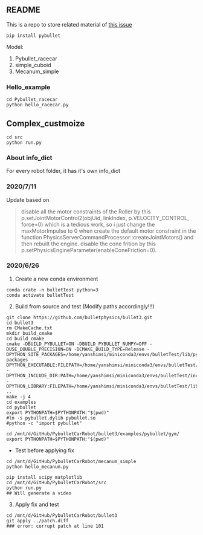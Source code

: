 ## README

This is a repo to store related material of [this issue](https://github.com/bulletphysics/bullet3/issues/2851)

```
pip install pybullet
```

Model:
1. Pybullet_racecar
2. simple_cuboid
3. Mecanum_simple

### Hello_example
```
cd Pybullet_racecar
python hello_racecar.py
```

## Complex_custmoize
```
cd src
python run.py
```

### About info_dict

For every robot folder, it has it's own info_dict

### 2020/7/11

Update based on 

> disable all the motor constraints of the Roller by this p.setJointMotorControl2(objUid, linkIndex, p.VELOCITY_CONTROL, force=0) which is a tedious work, so i just change the maxMotorImpulse to 0 when create the default motor constraint in the function PhysicsServerCommandProcessor::createJointMotors() and then rebuilt the engine.
> disable the cone frition by this p.setPhysicsEngineParameter(enableConeFriction=0).


### 2020/6/26 

1. Create a new conda environment

```
conda crate -n bulletTest python=3
conda activate bulletTest
```

2. Build from source and test (Modify paths accordingly!!!)

```
git clone https://github.com/bulletphysics/bullet3.git
cd bullet3
rm CMakeCache.txt
mkdir build_cmake
cd build_cmake
cmake -DBUILD_PYBULLET=ON -DBUILD_PYBULLET_NUMPY=OFF -DUSE_DOUBLE_PRECISION=ON -DCMAKE_BUILD_TYPE=Release -DPYTHON_SITE_PACKAGES=/home/yanshimsi/miniconda3/envs/bulletTest/lib/python3.8/site-packages -DPYTHON_EXECUTABLE:FILEPATH=/home/yanshimsi/miniconda3/envs/bulletTest/bin/python3 -DPYTHON_INCLUDE_DIR:PATH=/home/yanshimsi/miniconda3/envs/bulletTest/include/python3.8 -DPYTHON_LIBRARY:FILEPATH=/home/yanshimsi/miniconda3/envs/bulletTest/lib/libpython3.8.so ..
make -j 4
cd examples
cd pybullet
export PYTHONPATH=$PYTHONPATH:"$(pwd)"
#ln -s pybullet.dylib pybullet.so
#python -c "import pybullet"

cd /mnt/d/GitHub/PybulletCarRobot/bullet3/examples/pybullet/gym/
export PYTHONPATH=$PYTHONPATH:"$(pwd)"
```

* Test before applying fix

```
cd /mnt/d/GitHub/PybulletCarRobot/mecanum_simple
python hello_mecanum.py

pip install scipy matplotlib
cd /mnt/d/GitHub/PybulletCarRobot/src
python run.py
## Will generate a video
```

3. Apply fix and test

```
cd /mnt/d/GitHub/PybulletCarRobot/bullet3
git apply ../patch.diff
### error: corrupt patch at line 101
```
